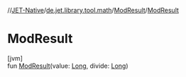 //[JET-Native](../../../index.md)/[de.jet.library.tool.math](../index.md)/[ModResult](index.md)/[ModResult](-mod-result.md)

# ModResult

[jvm]\
fun [ModResult](-mod-result.md)(value: [Long](https://kotlinlang.org/api/latest/jvm/stdlib/kotlin/-long/index.html), divide: [Long](https://kotlinlang.org/api/latest/jvm/stdlib/kotlin/-long/index.html))
